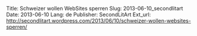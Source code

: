Title: Schweizer wollen WebSites sperren
Slug: 2013-06-10_secondlitart
Date: 2013-06-10
Lang: de
Publisher: SecondLitArt
Ext_url: http://secondlitart.wordpress.com/2013/06/10/schweizer-wollen-websites-sperren/